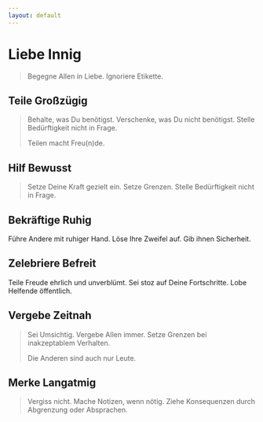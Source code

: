 ```yaml
---
layout: default
---
```



# Liebe Innig
> Begegne Allen in Liebe. Ignoriere Etikette.

## Teile Großzügig
> Behalte, was Du benötigst. Verschenke, was Du nicht benötigst. Stelle Bedürftigkeit nicht in Frage.
>
> Teilen macht Freu(n)de.

## Hilf Bewusst
> Setze Deine Kraft gezielt ein. Setze Grenzen. Stelle Bedürftigkeit nicht in Frage.

## Bekräftige Ruhig
Führe Andere mit ruhiger Hand. Löse Ihre Zweifel auf. Gib ihnen Sicherheit.

## Zelebriere Befreit
Teile Freude ehrlich und unverblümt. Sei stoz auf Deine Fortschritte. Lobe Helfende öffentlich.

## Vergebe Zeitnah
> Sei Umsichtig. Vergebe Allen immer. Setze Grenzen bei inakzeptablem Verhalten.
>
> Die Anderen sind auch nur Leute.

## Merke Langatmig
> Vergiss nicht. Mache Notizen, wenn nötig. Ziehe Konsequenzen durch Abgrenzung oder Absprachen.

